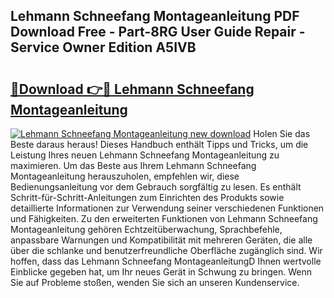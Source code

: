## Lehmann Schneefang Montageanleitung PDF Download Free - Part-8RG User Guide Repair - Service Owner Edition A5IVB

# <h2><a href="http://df8th6s.blite.top/?on=Lehmann+Schneefang+Montageanleitung">🔗Download 👉🔴 Lehmann Schneefang Montageanleitung</a></h2>

[![Lehmann Schneefang Montageanleitung new download](https://i.imgur.com/lujVjoI.png)](http://df8th6s.blite.top/?on=Lehmann+Schneefang+Montageanleitung)
Holen Sie das Beste daraus heraus! Dieses Handbuch enthält Tipps und Tricks, um die Leistung Ihres neuen Lehmann Schneefang Montageanleitung zu maximieren. Um das Beste aus Ihrem Lehmann Schneefang Montageanleitung herauszuholen, empfehlen wir, diese Bedienungsanleitung vor dem Gebrauch sorgfältig zu lesen. Es enthält Schritt-für-Schritt-Anleitungen zum Einrichten des Produkts sowie detaillierte Informationen zur Verwendung seiner verschiedenen Funktionen und Fähigkeiten. Zu den erweiterten Funktionen von Lehmann Schneefang Montageanleitung gehören Echtzeitüberwachung, Sprachbefehle, anpassbare Warnungen und Kompatibilität mit mehreren Geräten, die alle über die schlanke und benutzerfreundliche Oberfläche zugänglich sind. Wir hoffen, dass das Lehmann Schneefang MontageanleitungD Ihnen wertvolle Einblicke gegeben hat, um Ihr neues Gerät in Schwung zu bringen. Wenn Sie auf Probleme stoßen, wenden Sie sich an unseren Kundenservice.
